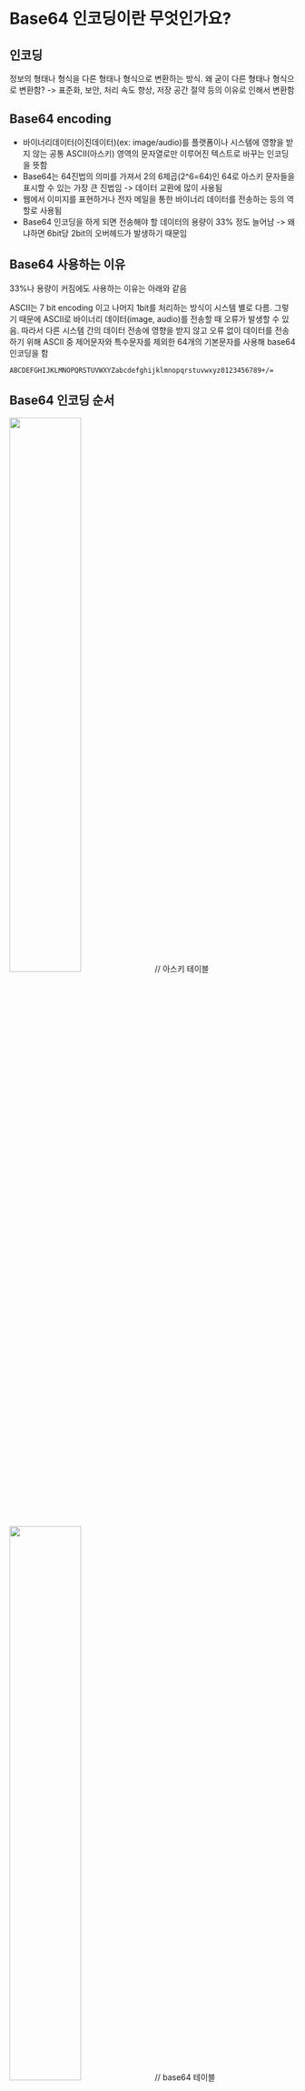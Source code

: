 # Base64 인코딩이란 무엇인가요?

## 인코딩

정보의 형태나 형식을 다른 형태나 형식으로 변환하는 방식.
왜 굳이 다른 형태나 형식으로 변환함? -> 표준화, 보안, 처리 속도 향상, 저장 공간 절약 등의 이유로 인해서 변환함

## Base64 encoding

- 바이너리데이터(이진데이터)(ex: image/audio)를 플랫폼이나 시스템에 영향을 받지 않는 공통 ASCII(아스키) 영역의 문자열로만 이루어진 텍스트로 바꾸는 인코딩을 뜻함
- Base64는 64진법의 의미를 가져서 2의 6제곱(2^6=64)인 64로 아스키 문자들을 표시할 수 있는 가장 큰 진법임 -> 데이터 교환에 많이 사용됨
- 웹에서 이미지를 표현하거나 전자 메일을 통한 바이너리 데이터를 전송하는 등의 역할로 사용됨
- Base64 인코딩을 하게 되면 전송해야 할 데이터의 용량이 33% 정도 늘어남 -> 왜냐하면 6bit당 2bit의 오버헤드가 발생하기 때문임

## Base64 사용하는 이유

33%나 용량이 커짐에도 사용하는 이유는 아래와 같음

ASCII는 7 bit encoding 이고 나머지 1bit를 처리하는 방식이 시스템 별로 다름. 그렇기 때문에 ASCII로 바이너리 데이터(image, audio)를 전송할 때 오류가 발생할 수 있음. 따라서 다른 시스템 간의 데이터 전송에 영향을 받지 않고 오류 없이 데이터를 전송하기 위해 ASCII 중 제어문자와 특수문자를 제외한 64개의 기본문자를 사용해 base64 인코딩을 함

```
ABCDEFGHIJKLMNOPQRSTUVWXYZabcdefghijklmnopqrstuvwxyz0123456789+/=
```

## Base64 인코딩 순서

<img src="https://img1.daumcdn.net/thumb/R1280x0/?scode=mtistory2&fname=https%3A%2F%2Ft1.daumcdn.net%2Fcfile%2Ftistory%2F25352636534CDDCB1C" width="50%" height="50%">
// 아스키 테이블

<img src="https://img1.daumcdn.net/thumb/R1280x0/?scode=mtistory2&fname=https%3A%2F%2Ft1.daumcdn.net%2Fcfile%2Ftistory%2F273BDB35534CDE1F16" width="50%" height="50%">
// base64 테이블

- 각 문자를 아스키 테이블과 매핑해 각 문자의 ASCII 값 찾기
- 2진수 변환
- 6bit 단위로 잘라 4개의 블록으로 만듦
- 6bit 단위 블록을 10진수 변환해 정수로 만듦
- Base64 테이블 매핑
- 패딩 연산(총 비트수를 3으로 나눴을 때 나머지가 0이면 =을 안 붙이고, 나머지가 1이면 =을, 2이면 ==을 붙임)

예를 들면 'Sun'이라는 문자가 있다면 과정은 아래와 같음

1. 각 문자의 ASCII 값 찾기
   S, u, n의 아스키 값은 아스키 테이블의 값과 매핑해보면 각각 83, 117, 110임

2. 2진수 변환
   'S'는 01010011, 'u'는 01110101,'n'는 01101110이 됨

3. 6bit 단위로 잘라 4개의 블록으로 만듦
   6bit씩 자르면 010100, 110111, 010101, 101110이 됨
   여기서 남는 비트가 있다면 0을 채우고 패딩(=)을 표시함

4. 6bit 단위 블록을 10진수 변환해 정수로 만들고 base64 테이블과 매핑해 해당하는 문자열을 찾음
   첫 번째 블록인 010100은 정수로 변환하면 20, Base64 테이블에서 인덱스가 "20"인 문자는 "U"
   두 번째 블록인 110111은 정수로 변환하면 "27", 해당하는 Base64 문자는 "b"
   세 번째 블록인 010101을 정수로 변환하면 "21", 해당하는 Base64 문자는 "V"
   마지막 블록인 101110을 정수로 변환하면 "46", 해당하는 Base64 문자는 "+"

=> 'Sun'을 인코딩한 결과는 'U3Vu'임

## 자바스크립트에서의 Base64 인코딩 & 디코딩 -> 별로 중요하지 않음 걍 넣었음

- atob() : Base64로 인코딩된 문자열을 디코딩함
- btoa() : 바이너리 데이터 문자열레서 Base64로 인코딩안 ASCII 문자열 생성

```
let word = 'Hello';

let encodingString = btoa(word)
console.log(encodingString) // 'SGVsbG8='

let decodingString = atob(encodingString)
console.log(decodingString) // 'Hello'

```

## 프론트엔드에서의 Base64

1. 이미지 인코딩
   웹 어플리케이션에서 이미지를 base64 문자열로 인코딩해 HTML 또는 css 내부에 직접 삽입할 수 있음. 이런 방법을 사용하면 이미지 파일을 따로 서버에서 가져올 필요없이 페이지가 로드될 때 이미지도 함께 로드되므로 HTTP 요청의 수를 줄일 수 있음(근데 많이 사용되는 방법은 아닌듯)

```
<img src="data:image/jpeg;base64,/9j/4AAAQSkZ....."/>
```

2. 데이터 전송
   클라이언트와 서버 간의 바이너리 데이터를 안전하게 전송해야하는 경우 해당 데이터를 base64 형식으로 인코딩하여 전송할 수 있음

3. 로컬 스토리지에 복잡한 데이터 저장
   로컬스토리지에는 오직 문자열만 저장이 가능함. 그래서 예를 들면 사용자가 작성 중인 내용을 임시 저장할 경우 base64로 인코딩된 형태로 로컬스토리지에 보관할 수 있음. 또한 사용자가 업로드한 이미지나 파일을 미리보기 할 때 임시로 메모리 상에 보관해야하기 때문에 이럴 때도 바이너리 데이터인 파일을 base64 형식으로 변환해 처리하기 때문임

## 주의점

Base64는 암호화 방법이 아니기 떄문에 보안 목적으로 사용하고자 한다면 다른 방법을 찾자

## 결론

Base64는 HTML 또는 이메일과 같이 문자를 위한 미디어에 바이너리 데이터를 포함해야할 필요가 있을 때 포함된 바이너리 데이터가 시스템에 영향을 받지 않고 동일하게 전송 또는 저장되는 걸 보장하기 위해 사용됨

**참고**

- https://kr.moyens.net/android/226464/
- https://developer.mozilla.org/en-US/docs/Glossary/Base64
- https://itstory.tk/entry/%EC%9D%B8%EC%BD%94%EB%94%A9%EC%9D%B4%EB%9E%80-ASCII-URL-HTML-Base64-MS-Script-%EC%9D%B8%EC%BD%94%EB%94%A9
- https://melonicedlatte.com/2023/01/24/193600.html

